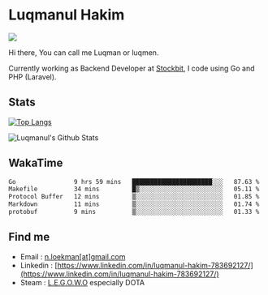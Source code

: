 
# Luqmanul Hakim

![](https://komarev.com/ghpvc/?username=luqman-v1)

Hi there, You can call me Luqman or luqmen.

Currently working as Backend Developer at [Stockbit](https://stockbit.com/), I code using Go and PHP (Laravel).
## Stats

[![Top Langs](https://github-readme-stats.vercel.app/api/top-langs/?username=luqman-v1&layout=compact)](https://github.com/anuraghazra/github-readme-stats)

![Luqmanul's Github Stats](https://github-readme-stats.vercel.app/api?username=luqman-v1&show_icons=true)


## WakaTime 

<!--START_SECTION:waka-->

```txt
Go                9 hrs 59 mins   ██████████████████████░░░   87.63 %
Makefile          34 mins         █▒░░░░░░░░░░░░░░░░░░░░░░░   05.11 %
Protocol Buffer   12 mins         ▒░░░░░░░░░░░░░░░░░░░░░░░░   01.85 %
Markdown          11 mins         ▒░░░░░░░░░░░░░░░░░░░░░░░░   01.74 %
protobuf          9 mins          ▒░░░░░░░░░░░░░░░░░░░░░░░░   01.33 %
```

<!--END_SECTION:waka-->


## Find me 

- Email : [n.loekman[at]gmail.com](mailto:n.loekman@gmail.com)
- Linkedin : [https://www.linkedin.com/in/luqmanul-hakim-783692127/](https://www.linkedin.com/in/luqmanul-hakim-783692127/)
- Steam : [L.E.G.O.W.O](https://steamcommunity.com/id/fuukmans) especially DOTA


